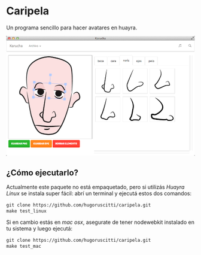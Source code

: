 # Caripela

Un programa sencillo para hacer avatares en huayra.

![](images/preview.png)

## ¿Cómo ejecutarlo?

Actualmente este paquete no está empaquetado, pero si utilizás
*Huayra Linux* se instala super fácil: abrí un terminal
y ejecutá estos dos comandos:

    git clone https://github.com/hugoruscitti/caripela.git
    make test_linux

Si en cambio estás en *mac osx*, asegurate de tener nodewebkit
instalado en tu sistema y luego ejecutá:

    git clone https://github.com/hugoruscitti/caripela.git
    make test_mac
